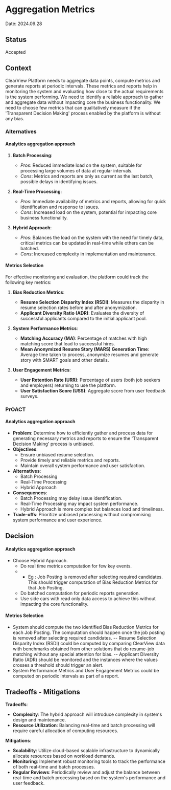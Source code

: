 # Aggregation Metrics

Date: 2024.09.28

## Status

Accepted

## Context

ClearView Platform needs to aggregate data points, compute metrics and generate reports at periodic intervals. These metrics and reports help in monitoring the system and evaluating how close to the actual requirements is the system performing. We need to identify a reliable approach to gather and aggregate data without impacting core the business functionality. We need to choose few metrics that can qualitatively measure if the 'Transparent Decision Making' process enabled by the platform is without any bias.

### Alternatives

#### Analytics aggregation approach

1. **Batch Processing**:
   - _Pros_: Reduced immediate load on the system, suitable for processing large volumes of data at regular intervals.
   - _Cons_: Metrics and reports are only as current as the last batch, possible delays in identifying issues.

2. **Real-Time Processing**:
   - _Pros_: Immediate availability of metrics and reports, allowing for quick identification and response to issues.
   - _Cons_: Increased load on the system, potential for impacting core business functionality.

3. **Hybrid Approach**:
   - _Pros_: Balances the load on the system with the need for timely data, critical metrics can be updated in real-time while others can be batched.
   - _Cons_: Increased complexity in implementation and maintenance.

#### Metrics Selection

For effective monitoring and evaluation, the platform could track the following key metrics:

1. **Bias Reduction Metrics**:
   - **Resume Selection Disparity Index (RSDI)**: Measures the disparity in resume selection rates before and after anonymization.
   - **Applicant Diversity Ratio (ADR)**: Evaluates the diversity of successful applicants compared to the initial applicant pool.

2. **System Performance Metrics**:
   - **Matching Accuracy (MA)**: Percentage of matches with high matching score that lead to successful hires.
   - **Mean Anonymized Resume Story (MARS) Generation Time**: Average time taken to process, anonymize resumes and generate story with SMART goals and other details.

3. **User Engagement Metrics**:
   - **User Retention Rate (URR)**: Percentage of users (both job seekers and employers) returning to use the platform.
   - **User Satisfaction Score (USS)**: Aggregate score from user feedback surveys.

### PrOACT

#### Analytics aggregation approach

- **Problem**: Determine how to efficiently gather and process data for generating necessary metrics and reports to ensure the 'Transparent Decision Making' process is unbiased.
- **Objectives**:
  - Ensure unbiased resume selection.
  - Provide timely and reliable metrics and reports.
  - Maintain overall system performance and user satisfaction.
- **Alternatives**:
  - Batch Processing
  - Real-Time Processing
  - Hybrid Approach
- **Consequences**:
  - Batch Processing may delay issue identification.
  - Real-Time Processing may impact system performance.
  - Hybrid Approach is more complex but balances load and timeliness.
- **Trade-offs**: Prioritize unbiased processing without compromising system performance and user experience.

## Decision

#### Analytics aggregation approach

- Choose Hybrid Approach.
  - Do real time metrics computation for few key events.
  - - Eg : Job Posting is removed after selecting required candidates. This should trigger computation of Bias Reduction Metrics for that Job Posting.
  - Do batched computation for periodic reports generation.
  - Use side cars with read only data access to achieve this without impacting the core functionality.

#### Metrics Selection

- System should compute the two identified Bias Reduction Metrics for each Job Posting. The computation should happen once the job posting is removed after selecting required candidates.
  -- Resume Selection Disparity Index (RSDI) could be computed by comparing ClearView data with benchmarks obtained from other solutions that do resume-job matching without any special attention for bias.
  -- Applicant Diversity Ratio (ADR) should be monitored and the instances where the values crosses a threshold should trigger an alert.
- System Performance Metrics and User Engagement Metrics could be computed on periodic intervals as part of a report.

## Tradeoffs - Mitigations

**Tradeoffs**:
- **Complexity**: The hybrid approach will introduce complexity in systems design and maintenance.
- **Resource Utilization**: Balancing real-time and batch processing will require careful allocation of computing resources.

**Mitigations**:
- **Scalability**: Utilize cloud-based scalable infrastructure to dynamically allocate resources based on workload demands.
- **Monitoring**: Implement robust monitoring tools to track the performance of both real-time and batch processes.
- **Regular Reviews**: Periodically review and adjust the balance between real-time and batch processing based on the system's performance and user feedback.
